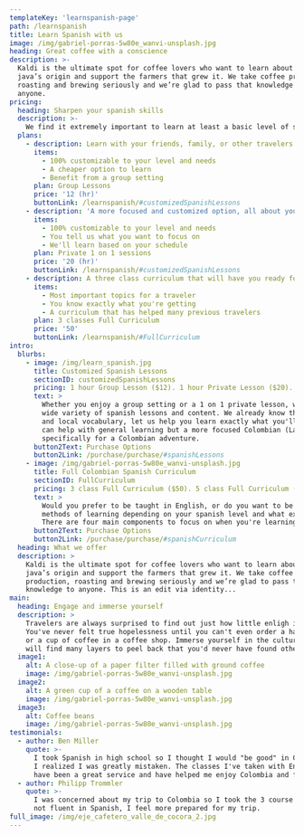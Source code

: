 ```yaml
---
templateKey: 'learnspanish-page'
path: /learnspanish
title: Learn Spanish with us
image: /img/gabriel-porras-5w80e_wanvi-unsplash.jpg
heading: Great coffee with a conscience
description: >-
  Kaldi is the ultimate spot for coffee lovers who want to learn about their
  java’s origin and support the farmers that grew it. We take coffee production,
  roasting and brewing seriously and we’re glad to pass that knowledge to
  anyone.
pricing:
  heading: Sharpen your spanish skills
  description: >-
    We find it extremely important to learn at least a basic level of spanish before your trip. Taking online classes with Enjoy Safe Travels Colombia will prepare you specifically for situations and dialogue that you'll only find in Colombia. Choose one of the options below depending on the type of class you'd like to take. Contact us about more details and payment info.
  plans:
    - description: Learn with your friends, family, or other travelers of ours! We'll match you with travelers of a similar spanish level.
      items:
        - 100% customizable to your level and needs
        - A cheaper option to learn
        - Benefit from a group setting
      plan: Group Lessons
      price: '12 (hr)'
      buttonLink: /learnspanish/#customizedSpanishLessons
    - description: 'A more focused and customized option, all about you and your needs.'
      items:
        - 100% customizable to your level and needs
        - You tell us what you want to focus on
        - We'll learn based on your schedule
      plan: Private 1 on 1 sessions
      price: '20 (hr)'
      buttonLink: /learnspanish/#customizedSpanishLessons
    - description: A three class curriculum that will have you ready for a trip to Colombia!
      items:
        - Most important topics for a traveler
        - You know exactly what you're getting
        - A curriculum that has helped many previous travelers
      plan: 3 classes Full Curriculum
      price: '50'
      buttonLink: /learnspanish/#FullCurriculum
intro:
  blurbs:
    - image: /img/learn_spanish.jpg
      title: Customized Spanish Lessons
      sectionID: customizedSpanishLessons
      pricing: 1 hour Group Lesson ($12). 1 hour Private Lesson ($20). Promotions available if multiple hours are puchased.
      text: >
        Whether you enjoy a group setting or a 1 on 1 private lesson, we offer a 
        wide variety of spanish lessons and content. We already know the colombian slang
        and local vocabulary, let us help you learn exactly what you'll need. Applications like Duolingo
        can help with general learning but a more focused Colombian (Latin American) curriculum can help prepare you
        specifically for a Colombian adventure.
      button2Text: Purchase Options
      button2Link: /purchase/purchase/#spanishLessons
    - image: /img/gabriel-porras-5w80e_wanvi-unsplash.jpg
      title: Full Colombian Spanish Curriculum
      sectionID: FullCurriculum
      pricing: 3 class Full Curriculum ($50). 5 class Full Curriculum ($80)
      text: >
        Would you prefer to be taught in English, or do you want to be taught in Spanish? We offer both
        methods of learning depending on your spanish level and what exactly you would like to improve.
        There are four main components to focus on when you're learning a new language, Reading, Hearing, Writing, and Speaking!
      button2Text: Purchase Options
      button2Link: /purchase/purchase/#spanishCurriculum
  heading: What we offer
  description: >
    Kaldi is the ultimate spot for coffee lovers who want to learn about their
    java’s origin and support the farmers that grew it. We take coffee
    production, roasting and brewing seriously and we’re glad to pass that
    knowledge to anyone. This is an edit via identity...
main:
  heading: Engage and immerse yourself
  description: >
    Travelers are always surprised to find out just how little enligh is spoken in Colombia.
    You've never felt true hopelessness until you can't even order a hamburger in a burger restaurant 
    or a cup of coffee in a coffee shop. Immerse yourself in the culture and the local language and you 
    will find many layers to peel back that you'd never have found otherwise. 
  image1:
    alt: A close-up of a paper filter filled with ground coffee
    image: /img/gabriel-porras-5w80e_wanvi-unsplash.jpg
  image2:
    alt: A green cup of a coffee on a wooden table
    image: /img/gabriel-porras-5w80e_wanvi-unsplash.jpg
  image3:
    alt: Coffee beans
    image: /img/gabriel-porras-5w80e_wanvi-unsplash.jpg
testimonials:
  - author: Ben Miller
    quote: >-
      I took Spanish in high school so I thought I would "be good" in Colombia. Once getting here
      I realized I was greatly mistaken. The classes I've taken with Enjoy Safe Travels Colombia
      have been a great service and have helped me enjoy Colombia and feel more engaged!
  - author: Philipp Trommler
    quote: >-
      I was concerned about my trip to Colombia so I took the 3 course curriculum and although I'm
      not fluent in Spanish, I feel more prepared for my trip.
full_image: /img/eje_cafetero_valle_de_cocora_2.jpg
---
```

